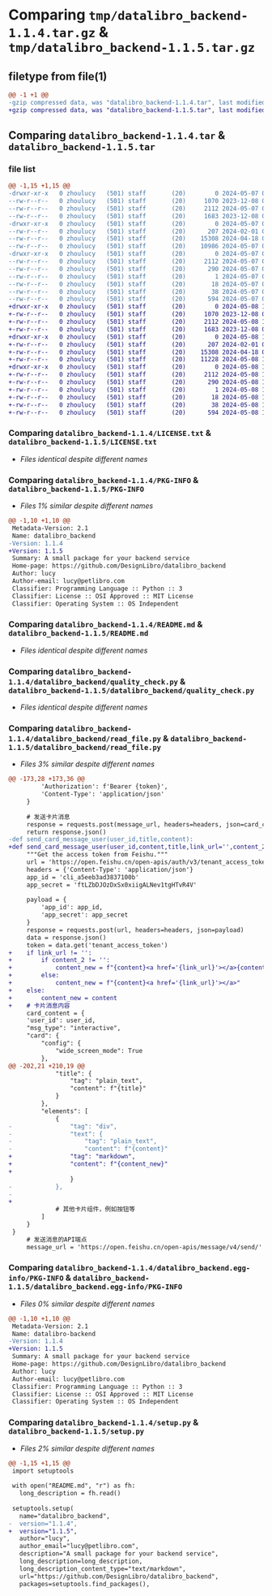 # Comparing `tmp/datalibro_backend-1.1.4.tar.gz` & `tmp/datalibro_backend-1.1.5.tar.gz`

## filetype from file(1)

```diff
@@ -1 +1 @@
-gzip compressed data, was "datalibro_backend-1.1.4.tar", last modified: Tue May  7 02:54:26 2024, max compression
+gzip compressed data, was "datalibro_backend-1.1.5.tar", last modified: Wed May  8 10:32:55 2024, max compression
```

## Comparing `datalibro_backend-1.1.4.tar` & `datalibro_backend-1.1.5.tar`

### file list

```diff
@@ -1,15 +1,15 @@
-drwxr-xr-x   0 zhoulucy   (501) staff       (20)        0 2024-05-07 02:54:26.384066 datalibro_backend-1.1.4/
--rw-r--r--   0 zhoulucy   (501) staff       (20)     1070 2023-12-08 09:34:06.000000 datalibro_backend-1.1.4/LICENSE.txt
--rw-r--r--   0 zhoulucy   (501) staff       (20)     2112 2024-05-07 02:54:26.383780 datalibro_backend-1.1.4/PKG-INFO
--rw-r--r--   0 zhoulucy   (501) staff       (20)     1683 2023-12-08 09:30:25.000000 datalibro_backend-1.1.4/README.md
-drwxr-xr-x   0 zhoulucy   (501) staff       (20)        0 2024-05-07 02:54:26.382886 datalibro_backend-1.1.4/datalibro_backend/
--rw-r--r--   0 zhoulucy   (501) staff       (20)      207 2024-02-01 06:19:04.000000 datalibro_backend-1.1.4/datalibro_backend/__init__.py
--rw-r--r--   0 zhoulucy   (501) staff       (20)    15308 2024-04-18 06:06:10.000000 datalibro_backend-1.1.4/datalibro_backend/quality_check.py
--rw-r--r--   0 zhoulucy   (501) staff       (20)    10986 2024-05-07 02:54:19.000000 datalibro_backend-1.1.4/datalibro_backend/read_file.py
-drwxr-xr-x   0 zhoulucy   (501) staff       (20)        0 2024-05-07 02:54:26.383583 datalibro_backend-1.1.4/datalibro_backend.egg-info/
--rw-r--r--   0 zhoulucy   (501) staff       (20)     2112 2024-05-07 02:54:26.000000 datalibro_backend-1.1.4/datalibro_backend.egg-info/PKG-INFO
--rw-r--r--   0 zhoulucy   (501) staff       (20)      290 2024-05-07 02:54:26.000000 datalibro_backend-1.1.4/datalibro_backend.egg-info/SOURCES.txt
--rw-r--r--   0 zhoulucy   (501) staff       (20)        1 2024-05-07 02:54:26.000000 datalibro_backend-1.1.4/datalibro_backend.egg-info/dependency_links.txt
--rw-r--r--   0 zhoulucy   (501) staff       (20)       18 2024-05-07 02:54:26.000000 datalibro_backend-1.1.4/datalibro_backend.egg-info/top_level.txt
--rw-r--r--   0 zhoulucy   (501) staff       (20)       38 2024-05-07 02:54:26.384135 datalibro_backend-1.1.4/setup.cfg
--rw-r--r--   0 zhoulucy   (501) staff       (20)      594 2024-05-07 02:54:17.000000 datalibro_backend-1.1.4/setup.py
+drwxr-xr-x   0 zhoulucy   (501) staff       (20)        0 2024-05-08 10:32:55.706574 datalibro_backend-1.1.5/
+-rw-r--r--   0 zhoulucy   (501) staff       (20)     1070 2023-12-08 09:34:06.000000 datalibro_backend-1.1.5/LICENSE.txt
+-rw-r--r--   0 zhoulucy   (501) staff       (20)     2112 2024-05-08 10:32:55.706282 datalibro_backend-1.1.5/PKG-INFO
+-rw-r--r--   0 zhoulucy   (501) staff       (20)     1683 2023-12-08 09:30:25.000000 datalibro_backend-1.1.5/README.md
+drwxr-xr-x   0 zhoulucy   (501) staff       (20)        0 2024-05-08 10:32:55.705229 datalibro_backend-1.1.5/datalibro_backend/
+-rw-r--r--   0 zhoulucy   (501) staff       (20)      207 2024-02-01 06:19:04.000000 datalibro_backend-1.1.5/datalibro_backend/__init__.py
+-rw-r--r--   0 zhoulucy   (501) staff       (20)    15308 2024-04-18 06:06:10.000000 datalibro_backend-1.1.5/datalibro_backend/quality_check.py
+-rw-r--r--   0 zhoulucy   (501) staff       (20)    11228 2024-05-08 10:31:35.000000 datalibro_backend-1.1.5/datalibro_backend/read_file.py
+drwxr-xr-x   0 zhoulucy   (501) staff       (20)        0 2024-05-08 10:32:55.706079 datalibro_backend-1.1.5/datalibro_backend.egg-info/
+-rw-r--r--   0 zhoulucy   (501) staff       (20)     2112 2024-05-08 10:32:55.000000 datalibro_backend-1.1.5/datalibro_backend.egg-info/PKG-INFO
+-rw-r--r--   0 zhoulucy   (501) staff       (20)      290 2024-05-08 10:32:55.000000 datalibro_backend-1.1.5/datalibro_backend.egg-info/SOURCES.txt
+-rw-r--r--   0 zhoulucy   (501) staff       (20)        1 2024-05-08 10:32:55.000000 datalibro_backend-1.1.5/datalibro_backend.egg-info/dependency_links.txt
+-rw-r--r--   0 zhoulucy   (501) staff       (20)       18 2024-05-08 10:32:55.000000 datalibro_backend-1.1.5/datalibro_backend.egg-info/top_level.txt
+-rw-r--r--   0 zhoulucy   (501) staff       (20)       38 2024-05-08 10:32:55.706634 datalibro_backend-1.1.5/setup.cfg
+-rw-r--r--   0 zhoulucy   (501) staff       (20)      594 2024-05-08 10:31:51.000000 datalibro_backend-1.1.5/setup.py
```

### Comparing `datalibro_backend-1.1.4/LICENSE.txt` & `datalibro_backend-1.1.5/LICENSE.txt`

 * *Files identical despite different names*

### Comparing `datalibro_backend-1.1.4/PKG-INFO` & `datalibro_backend-1.1.5/PKG-INFO`

 * *Files 1% similar despite different names*

```diff
@@ -1,10 +1,10 @@
 Metadata-Version: 2.1
 Name: datalibro_backend
-Version: 1.1.4
+Version: 1.1.5
 Summary: A small package for your backend service
 Home-page: https://github.com/DesignLibro/datalibro_backend
 Author: lucy
 Author-email: lucy@petlibro.com
 Classifier: Programming Language :: Python :: 3
 Classifier: License :: OSI Approved :: MIT License
 Classifier: Operating System :: OS Independent
```

### Comparing `datalibro_backend-1.1.4/README.md` & `datalibro_backend-1.1.5/README.md`

 * *Files identical despite different names*

### Comparing `datalibro_backend-1.1.4/datalibro_backend/quality_check.py` & `datalibro_backend-1.1.5/datalibro_backend/quality_check.py`

 * *Files identical despite different names*

### Comparing `datalibro_backend-1.1.4/datalibro_backend/read_file.py` & `datalibro_backend-1.1.5/datalibro_backend/read_file.py`

 * *Files 3% similar despite different names*

```diff
@@ -173,28 +173,36 @@
         'Authorization': f'Bearer {token}',
         'Content-Type': 'application/json'
     }
 
     # 发送卡片消息
     response = requests.post(message_url, headers=headers, json=card_content)
     return response.json()
-def send_card_message_user(user_id,title,content):
+def send_card_message_user(user_id,content,title,link_url='',content_2=''):
     """Get the access token from Feishu."""
     url = 'https://open.feishu.cn/open-apis/auth/v3/tenant_access_token/internal/'
     headers = {'Content-Type': 'application/json'}
     app_id = 'cli_a5eeb3ad3837100b'
     app_secret = 'ftLZbDJOzDxSx0xiigALNev1tgHTvR4V'
 
     payload = {
         'app_id': app_id,
         'app_secret': app_secret
     }
     response = requests.post(url, headers=headers, json=payload)
     data = response.json()
     token = data.get('tenant_access_token')
+    if link_url != '':
+        if content_2 != '':
+            content_new = f"{content}<a href='{link_url}'></a>{content_2}"
+        else:
+            content_new = f"{content}<a href='{link_url}'></a>"
+    else:
+        content_new = content
+    # 卡片消息内容
     card_content = {
     'user_id': user_id,
     "msg_type": "interactive",
     "card": {
         "config": {
             "wide_screen_mode": True
         },
@@ -202,21 +210,19 @@
             "title": {
                 "tag": "plain_text",
                 "content": f"{title}"
             }
         },
         "elements": [
             {
-                "tag": "div",
-                "text": {
-                    "tag": "plain_text",
-                    "content": f"{content}"
+                "tag": "markdown",
+                "content": f"{content_new}"
+                    
                 }
-            },
-            
+                
             # 其他卡片组件，例如按钮等
         ]
     }
 }
     # 发送消息的API端点
     message_url = 'https://open.feishu.cn/open-apis/message/v4/send/'
```

### Comparing `datalibro_backend-1.1.4/datalibro_backend.egg-info/PKG-INFO` & `datalibro_backend-1.1.5/datalibro_backend.egg-info/PKG-INFO`

 * *Files 0% similar despite different names*

```diff
@@ -1,10 +1,10 @@
 Metadata-Version: 2.1
 Name: datalibro-backend
-Version: 1.1.4
+Version: 1.1.5
 Summary: A small package for your backend service
 Home-page: https://github.com/DesignLibro/datalibro_backend
 Author: lucy
 Author-email: lucy@petlibro.com
 Classifier: Programming Language :: Python :: 3
 Classifier: License :: OSI Approved :: MIT License
 Classifier: Operating System :: OS Independent
```

### Comparing `datalibro_backend-1.1.4/setup.py` & `datalibro_backend-1.1.5/setup.py`

 * *Files 2% similar despite different names*

```diff
@@ -1,15 +1,15 @@
 import setuptools
 
 with open("README.md", "r") as fh:
   long_description = fh.read()
 
 setuptools.setup(
   name="datalibro_backend",
-  version="1.1.4",
+  version="1.1.5",
   author="lucy",
   author_email="lucy@petlibro.com",
   description="A small package for your backend service",
   long_description=long_description,
   long_description_content_type="text/markdown",
   url="https://github.com/DesignLibro/datalibro_backend",
   packages=setuptools.find_packages(),
```

